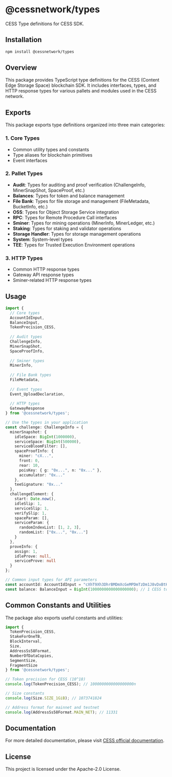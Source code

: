 # @cessnetwork/types

CESS Type definitions for CESS SDK.

## Installation

```bash
npm install @cessnetwork/types
```

## Overview

This package provides TypeScript type definitions for the CESS (Content Edge Storage Space) blockchain SDK. It includes interfaces, types, and HTTP response types for various pallets and modules used in the CESS network.

## Exports

This package exports type definitions organized into three main categories:

### 1. Core Types
- Common utility types and constants
- Type aliases for blockchain primitives
- Event interfaces

### 2. Pallet Types
- **Audit**: Types for auditing and proof verification (ChallengeInfo, MinerSnapShot, SpaceProof, etc.)
- **Balances**: Types for token and balance management
- **File Bank**: Types for file storage and management (FileMetadata, BucketInfo, etc.)
- **OSS**: Types for Object Storage Service integration
- **RPC**: Types for Remote Procedure Call interfaces
- **Sminer**: Types for mining operations (MinerInfo, MinerLedger, etc.)
- **Staking**: Types for staking and validator operations
- **Storage Handler**: Types for storage management operations
- **System**: System-level types
- **TEE**: Types for Trusted Execution Environment operations

### 3. HTTP Types 
- Common HTTP response types
- Gateway API response types
- Sminer-related HTTP response types

## Usage

```typescript
import { 
  // Core types
  AccountIdInput, 
  BalanceInput,
  TokenPrecision_CESS,
  
  // Audit types
  ChallengeInfo, 
  MinerSnapShot,
  SpaceProofInfo,
  
  // Sminer types
  MinerInfo,
  
  // File Bank types
  FileMetadata,
  
  // Event types
  Event_UploadDeclaration,
  
  // HTTP types
  GatewayResponse
} from '@cessnetwork/types';

// Use the types in your application
const challenge: ChallengeInfo = {
  minerSnapshot: {
    idleSpace: BigInt(1000000),
    serviceSpace: BigInt(500000),
    serviceBloomFilter: [],
    spaceProofInfo: {
      miner: "cX...",
      front: 0,
      rear: 10,
      poisKey: { g: "0x...", n: "0x..." },
      accumulator: "0x..."
    },
    teeSignature: "0x..."
  },
  challengeElement: {
    start: Date.now(),
    idleSlip: 1,
    serviceSlip: 1,
    verifySlip: 1,
    spaceParam: [],
    serviceParam: {
      randomIndexList: [1, 2, 3],
      randomList: ["0x...", "0x..."]
    }
  },
  proveInfo: {
    assign: 1,
    idleProve: null,
    serviceProve: null
  }
};

// Common input types for API parameters
const accountId: AccountIdInput = "cXhT9Xh3DhrBMDmXcGeMPDmTzDm1J8vDxBtKvogV33pShnWS";
const balance: BalanceInput = BigInt(1000000000000000000); // 1 CESS token
```

## Common Constants and Utilities

The package also exports useful constants and utilities:

```typescript
import { 
  TokenPrecision_CESS, 
  StakeForOneTB, 
  BlockInterval, 
  Size, 
  AddressSs58Format,
  NumberOfDataCopies,
  SegmentSize,
  FragmentSize
} from '@cessnetwork/types';

// Token precision for CESS (10^18)
console.log(TokenPrecision_CESS); // 1000000000000000000n

// Size constants
console.log(Size.SIZE_1GiB); // 1073741824

// Address format for mainnet and testnet
console.log(AddressSs58Format.MAIN_NET); // 11331
```

## Documentation

For more detailed documentation, please visit [CESS official documentation](https://doc.cess.network/developer/cess-sdk/sdk-js).

## License

This project is licensed under the Apache-2.0 License.